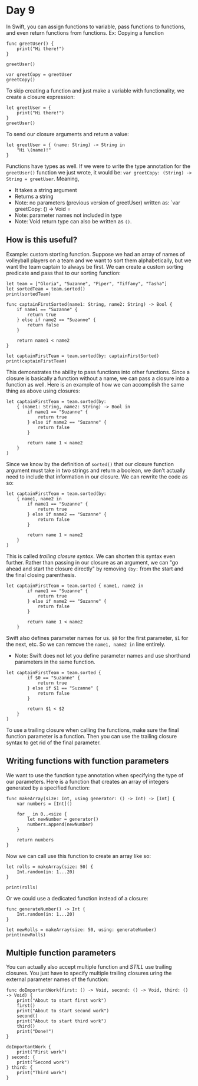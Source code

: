 # Day 9
In Swift, you can assign functions to variable, pass functions to
functions, and even return functions from functions.
Ex: Copying a function
```
func greetUser() {
    print("Hi there!")
}

greetUser()

var greetCopy = greetUser
greetCopy()
```
To skip creating a function and just make a variable with
functionality, we create a closure expression:
```
let greetUser = {
    print("Hi there!")
}
greetUser()
```
To send our closure arguments and return a value:
```
let greetUser = { (name: String) -> String in
    "Hi \(name)!"
}
```
Functions have types as well. If we were to write the type
annotation for the `greetUser()` function we just wrote, it
would be: `var greetCopy: (String) -> String = greetUser`. 
Meaning,
- It takes a string argument
- Returns a string
- Note: no parameters (previous version of greetUser) written as:
    `var greetCopy: () -> Void = 
- Note: parameter names not included in type
- Note: Void return type can also be written as `()`.
## How is this useful?
Example: custom storting function. Suppose we had an array of 
names of volleyball players on a team and we want to sort them 
alphabetically, but we want the team captain to always be first.
We can create a custom sorting predicate and pass that to our
sorting function:
```
let team = ["Gloria", "Suzanne", "Piper", "Tiffany", "Tasha"]
let sortedTeam = team.sorted()
print(sortedTeam)

func captainFirstSorted(name1: String, name2: String) -> Bool {
    if name1 == "Suzanne" {
        return true
    } else if name2 == "Suzanne" {
        return false
    }

    return name1 < name2
}

let captainFirstTeam = team.sorted(by: captainFirstSorted)
print(captainFirstTeam)
```
This demonstrates the ability to pass functions into other
functions. Since a closure is basically a function without a name,
we can pass a closure into a function as well. Here is an example
of how we can accomplish the same thing as above using closures:
```
let captainFirstTeam = team.sorted(by:
    { (name1: String, name2: String) -> Bool in
        if name1 == "Suzanne" {
            return true
        } else if name2 == "Suzanne" {
            return false
        }

        return name 1 < name2
    }
)
```
Since we know by the definition of `sorted()` that our closure
function argument must take in two strings and return a boolean,
we don't actually need to include that information in our closure.
We can rewrite the code as so:
```
let captainFirstTeam = team.sorted(by:
    { name1, name2 in
        if name1 == "Suzanne" {
            return true
        } else if name2 == "Suzanne" {
            return false
        }

        return name 1 < name2
    }
)
```
This is called *trailing closure syntax*.
We can shorten this syntax even further.
Rather than passing in our closure as an argument, we can "go
ahead and start the closure directly" by removing `(by:` from the
start and the final closing parenthesis. 
```
let captainFirstTeam = team.sorted { name1, name2 in
        if name1 == "Suzanne" {
            return true
        } else if name2 == "Suzanne" {
            return false
        }

        return name 1 < name2
    }

```
Swift also defines parameter names for us. `$0` for the first
parameter, `$1` for the next, etc. So we can remove the `name1,
name2 in` line entirely.
- Note: Swift does not let you define parameter names and use
    shorthand parameters in the same function.
```
let captainFirstTeam = team.sorted { 
        if $0 == "Suzanne" {
            return true
        } else if $1 == "Suzanne" {
            return false
        }

        return $1 < $2
    }
)
```
To use a trailing closure when calling the functions, make sure
the final function parameter is a function. Then you can use the
trailing closure syntax to get rid of the final parameter.
## Writing functions with function parameters
We want to use the function type annotation when specifying the
type of our parameters. Here is a function that creates an array
of integers generated by a specified function:
```
func makeArray(size: Int, using generator: () -> Int) -> [Int] {
    var numbers = [Int]()

    for _ in 0..<size {
        let newNumber = generator()
        numbers.append(newNumber)
    }

    return numbers
}
```
Now we can call use this function to create an array like so:
```
let rolls = makeArray(size: 50) {
    Int.random(in: 1...20)
}

print(rolls)
```
Or we could use a dedicated function instead of a closure:
```
func generateNumber() -> Int {
    Int.random(in: 1...20)
}

let newRolls = makeArray(size: 50, using: generateNumber)
print(newRolls)
```
## Multiple function parameters
You can actually also accept multiple function and *STILL* use 
trailing closures. You just have to specify multiple trailing
closures uring the external parameter names of the function:
```
func doImportantWork(first: () -> Void, second: () -> Void, third: () -> Void) {
    print("About to start first work")
    first()
    print("About to start second work")
    second()
    print("About to start third work")
    third()
    print("Done!")
}

doImportantWork {
    print("First work")
} second: {
    print("Second work")
} third: {
    print("Third work")
}
```

